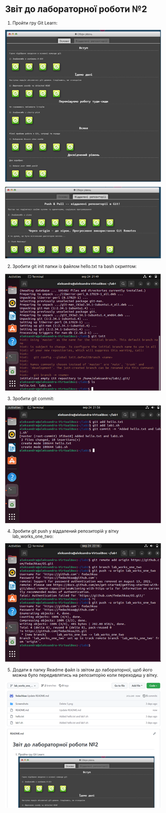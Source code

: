 # Звіт до лабораторної роботи №2

1) Пройти гру Git Learn:

![Image text](https://github.com/fedachkaa/OS/blob/lab_works_one_two/Screenshots/1.png)

![Image text](https://github.com/fedachkaa/OS/blob/lab_works_one_two/Screenshots/2.png)

2) Зробити git init папки із файлом  hello.txt та bash скриптом:

![Image text](https://github.com/fedachkaa/OS/blob/lab_works_one_two/Screenshots/3.png)

3) Зробити git commit:

![Image text](https://github.com/fedachkaa/OS/blob/lab_works_one_two/Screenshots/4.png)

4) Зробити git push у віддалений репозиторій у вітку lab_works_one_two:

![Image text](https://github.com/fedachkaa/OS/blob/lab_works_one_two/Screenshots/6.png)

5) Додати в папку Readme файл із звітом до лабораторної, щоб його можна було передивлятись на репозиторію коли переходиш у вітку.

![Image text](https://github.com/fedachkaa/OS/blob/lab_works_one_two/Screenshots/7.png)



